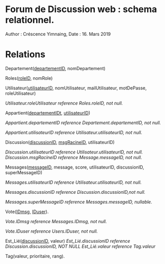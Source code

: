 ﻿# Forum de Discussion web : schema relationnel.Author : Créscence Yimnaing, Date  : 16. Mars 2019# RelationsDepartement(<u>departementID</u>, nomDepartement)Roles(<u>roleID</u>, nomRole)Utilisateur(<u>utilisateurID</u>, nomUtilisateur, mailUtilisateur, motDePasse, roleUtilisateur)*Utilisateur.roleUtilisateur reference Roles.roleID, not null.*Appartient(<u>departementIDt</u>, <u>utilisateurID</u>)*Appartient.departementID reference Departement.departementID, not null.**Appartient.utilisateurID reference Utilisateur.utilisateurID, not null.*Discussion(<u>discussionID</u>, <u>msgRacineID</u>, utilisateurID)*Discussion.utilisateurID reference Utilisateur.utilisateurID, not null.* *Discussion.msgRacineID reference Message.messageID, not null.*Messages(<u>messageID</u>, message, score, utilisateurID, discussionID, superMessageID)*Messages.utilisateurID reference Utilisateur.utilisateurID, not null.**Messages.discussionID reference Discussion.discussionID,not null.**Messages.superMessageID reference Messages.messageID, nullable.*Vote(<u>IDmsg,</u> <u>IDuser</u>).*Vote.IDmsg reference Messages.IDmsg, not null.**Vote.IDuser reference Users.IDuser, not null.*Est_Lié(<u>discussionID</u>, valeur)*Est_Lié.discussionID reference Discussion.discussionID, NOT NULL**Est_Lié.valeur reference Tag.valeur*Tag(valeur, prioritaire, rang).